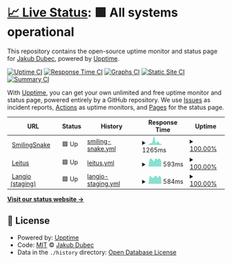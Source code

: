 # [📈 Live Status](https://https://sibyx.github.io): <!--live status--> **🟩 All systems operational**

This repository contains the open-source uptime monitor and status page for [Jakub Dubec](https://jakubdubec.me/), powered by [Upptime](https://github.com/upptime/upptime).

[![Uptime CI](https://github.com/Sibyx/uptime-monitor/workflows/Uptime%20CI/badge.svg)](https://github.com/Sibyx/uptime-monitor/actions?query=workflow%3A%22Uptime+CI%22)
[![Response Time CI](https://github.com/Sibyx/uptime-monitor/workflows/Response%20Time%20CI/badge.svg)](https://github.com/Sibyx/uptime-monitor/actions?query=workflow%3A%22Response+Time+CI%22)
[![Graphs CI](https://github.com/Sibyx/uptime-monitor/workflows/Graphs%20CI/badge.svg)](https://github.com/Sibyx/uptime-monitor/actions?query=workflow%3A%22Graphs+CI%22)
[![Static Site CI](https://github.com/Sibyx/uptime-monitor/workflows/Static%20Site%20CI/badge.svg)](https://github.com/Sibyx/uptime-monitor/actions?query=workflow%3A%22Static+Site+CI%22)
[![Summary CI](https://github.com/Sibyx/uptime-monitor/workflows/Summary%20CI/badge.svg)](https://github.com/Sibyx/uptime-monitor/actions?query=workflow%3A%22Summary+CI%22)

With [Upptime](https://upptime.js.org), you can get your own unlimited and free uptime monitor and status page, powered entirely by a GitHub repository. We use [Issues](https://github.com/Sibyx/uptime-monitor/issues) as incident reports, [Actions](https://github.com/Sibyx/uptime-monitor/actions) as uptime monitors, and [Pages](https://https://sibyx.github.io) for the status page.

<!--start: status pages-->
<!-- This summary is generated by Upptime (https://github.com/upptime/upptime) -->
<!-- Do not edit this manually, your changes will be overwritten -->
<!-- prettier-ignore -->
| URL | Status | History | Response Time | Uptime |
| --- | ------ | ------- | ------------- | ------ |
| <img alt="" src="https://icons.duckduckgo.com/ip3/studenti-api.jazykovanie.sk.ico" height="13"> [SmilingSnake](https://studenti-api.jazykovanie.sk/v1/status) | 🟩 Up | [smiling-snake.yml](https://github.com/Sibyx/uptime-monitor/commits/HEAD/history/smiling-snake.yml) | <details><summary><img alt="Response time graph" src="./graphs/smiling-snake/response-time-week.png" height="20"> 1265ms</summary><br><a href="https://Sibyx.github.io/uptime-monitor/history/smiling-snake"><img alt="Response time 1119" src="https://img.shields.io/endpoint?url=https%3A%2F%2Fraw.githubusercontent.com%2FSibyx%2Fuptime-monitor%2FHEAD%2Fapi%2Fsmiling-snake%2Fresponse-time.json"></a><br><a href="https://Sibyx.github.io/uptime-monitor/history/smiling-snake"><img alt="24-hour response time 465" src="https://img.shields.io/endpoint?url=https%3A%2F%2Fraw.githubusercontent.com%2FSibyx%2Fuptime-monitor%2FHEAD%2Fapi%2Fsmiling-snake%2Fresponse-time-day.json"></a><br><a href="https://Sibyx.github.io/uptime-monitor/history/smiling-snake"><img alt="7-day response time 1265" src="https://img.shields.io/endpoint?url=https%3A%2F%2Fraw.githubusercontent.com%2FSibyx%2Fuptime-monitor%2FHEAD%2Fapi%2Fsmiling-snake%2Fresponse-time-week.json"></a><br><a href="https://Sibyx.github.io/uptime-monitor/history/smiling-snake"><img alt="30-day response time 1032" src="https://img.shields.io/endpoint?url=https%3A%2F%2Fraw.githubusercontent.com%2FSibyx%2Fuptime-monitor%2FHEAD%2Fapi%2Fsmiling-snake%2Fresponse-time-month.json"></a><br><a href="https://Sibyx.github.io/uptime-monitor/history/smiling-snake"><img alt="1-year response time 1162" src="https://img.shields.io/endpoint?url=https%3A%2F%2Fraw.githubusercontent.com%2FSibyx%2Fuptime-monitor%2FHEAD%2Fapi%2Fsmiling-snake%2Fresponse-time-year.json"></a></details> | <details><summary><a href="https://Sibyx.github.io/uptime-monitor/history/smiling-snake">100.00%</a></summary><a href="https://Sibyx.github.io/uptime-monitor/history/smiling-snake"><img alt="All-time uptime 99.91%" src="https://img.shields.io/endpoint?url=https%3A%2F%2Fraw.githubusercontent.com%2FSibyx%2Fuptime-monitor%2FHEAD%2Fapi%2Fsmiling-snake%2Fuptime.json"></a><br><a href="https://Sibyx.github.io/uptime-monitor/history/smiling-snake"><img alt="24-hour uptime 100.00%" src="https://img.shields.io/endpoint?url=https%3A%2F%2Fraw.githubusercontent.com%2FSibyx%2Fuptime-monitor%2FHEAD%2Fapi%2Fsmiling-snake%2Fuptime-day.json"></a><br><a href="https://Sibyx.github.io/uptime-monitor/history/smiling-snake"><img alt="7-day uptime 100.00%" src="https://img.shields.io/endpoint?url=https%3A%2F%2Fraw.githubusercontent.com%2FSibyx%2Fuptime-monitor%2FHEAD%2Fapi%2Fsmiling-snake%2Fuptime-week.json"></a><br><a href="https://Sibyx.github.io/uptime-monitor/history/smiling-snake"><img alt="30-day uptime 99.98%" src="https://img.shields.io/endpoint?url=https%3A%2F%2Fraw.githubusercontent.com%2FSibyx%2Fuptime-monitor%2FHEAD%2Fapi%2Fsmiling-snake%2Fuptime-month.json"></a><br><a href="https://Sibyx.github.io/uptime-monitor/history/smiling-snake"><img alt="1-year uptime 99.95%" src="https://img.shields.io/endpoint?url=https%3A%2F%2Fraw.githubusercontent.com%2FSibyx%2Fuptime-monitor%2FHEAD%2Fapi%2Fsmiling-snake%2Fuptime-year.json"></a></details>
| <img alt="" src="https://icons.duckduckgo.com/ip3/studenti-api.leitus.sk.ico" height="13"> [Leitus](https://studenti-api.leitus.sk/v1/status) | 🟩 Up | [leitus.yml](https://github.com/Sibyx/uptime-monitor/commits/HEAD/history/leitus.yml) | <details><summary><img alt="Response time graph" src="./graphs/leitus/response-time-week.png" height="20"> 593ms</summary><br><a href="https://Sibyx.github.io/uptime-monitor/history/leitus"><img alt="Response time 615" src="https://img.shields.io/endpoint?url=https%3A%2F%2Fraw.githubusercontent.com%2FSibyx%2Fuptime-monitor%2FHEAD%2Fapi%2Fleitus%2Fresponse-time.json"></a><br><a href="https://Sibyx.github.io/uptime-monitor/history/leitus"><img alt="24-hour response time 467" src="https://img.shields.io/endpoint?url=https%3A%2F%2Fraw.githubusercontent.com%2FSibyx%2Fuptime-monitor%2FHEAD%2Fapi%2Fleitus%2Fresponse-time-day.json"></a><br><a href="https://Sibyx.github.io/uptime-monitor/history/leitus"><img alt="7-day response time 593" src="https://img.shields.io/endpoint?url=https%3A%2F%2Fraw.githubusercontent.com%2FSibyx%2Fuptime-monitor%2FHEAD%2Fapi%2Fleitus%2Fresponse-time-week.json"></a><br><a href="https://Sibyx.github.io/uptime-monitor/history/leitus"><img alt="30-day response time 629" src="https://img.shields.io/endpoint?url=https%3A%2F%2Fraw.githubusercontent.com%2FSibyx%2Fuptime-monitor%2FHEAD%2Fapi%2Fleitus%2Fresponse-time-month.json"></a><br><a href="https://Sibyx.github.io/uptime-monitor/history/leitus"><img alt="1-year response time 616" src="https://img.shields.io/endpoint?url=https%3A%2F%2Fraw.githubusercontent.com%2FSibyx%2Fuptime-monitor%2FHEAD%2Fapi%2Fleitus%2Fresponse-time-year.json"></a></details> | <details><summary><a href="https://Sibyx.github.io/uptime-monitor/history/leitus">100.00%</a></summary><a href="https://Sibyx.github.io/uptime-monitor/history/leitus"><img alt="All-time uptime 99.94%" src="https://img.shields.io/endpoint?url=https%3A%2F%2Fraw.githubusercontent.com%2FSibyx%2Fuptime-monitor%2FHEAD%2Fapi%2Fleitus%2Fuptime.json"></a><br><a href="https://Sibyx.github.io/uptime-monitor/history/leitus"><img alt="24-hour uptime 100.00%" src="https://img.shields.io/endpoint?url=https%3A%2F%2Fraw.githubusercontent.com%2FSibyx%2Fuptime-monitor%2FHEAD%2Fapi%2Fleitus%2Fuptime-day.json"></a><br><a href="https://Sibyx.github.io/uptime-monitor/history/leitus"><img alt="7-day uptime 100.00%" src="https://img.shields.io/endpoint?url=https%3A%2F%2Fraw.githubusercontent.com%2FSibyx%2Fuptime-monitor%2FHEAD%2Fapi%2Fleitus%2Fuptime-week.json"></a><br><a href="https://Sibyx.github.io/uptime-monitor/history/leitus"><img alt="30-day uptime 100.00%" src="https://img.shields.io/endpoint?url=https%3A%2F%2Fraw.githubusercontent.com%2FSibyx%2Fuptime-monitor%2FHEAD%2Fapi%2Fleitus%2Fuptime-month.json"></a><br><a href="https://Sibyx.github.io/uptime-monitor/history/leitus"><img alt="1-year uptime 99.99%" src="https://img.shields.io/endpoint?url=https%3A%2F%2Fraw.githubusercontent.com%2FSibyx%2Fuptime-monitor%2FHEAD%2Fapi%2Fleitus%2Fuptime-year.json"></a></details>
| <img alt="" src="https://icons.duckduckgo.com/ip3/staging-api.langio.sk.ico" height="13"> [Langio (staging)](https://staging-api.langio.sk/v1/status) | 🟩 Up | [langio-staging.yml](https://github.com/Sibyx/uptime-monitor/commits/HEAD/history/langio-staging.yml) | <details><summary><img alt="Response time graph" src="./graphs/langio-staging/response-time-week.png" height="20"> 584ms</summary><br><a href="https://Sibyx.github.io/uptime-monitor/history/langio-staging"><img alt="Response time 610" src="https://img.shields.io/endpoint?url=https%3A%2F%2Fraw.githubusercontent.com%2FSibyx%2Fuptime-monitor%2FHEAD%2Fapi%2Flangio-staging%2Fresponse-time.json"></a><br><a href="https://Sibyx.github.io/uptime-monitor/history/langio-staging"><img alt="24-hour response time 468" src="https://img.shields.io/endpoint?url=https%3A%2F%2Fraw.githubusercontent.com%2FSibyx%2Fuptime-monitor%2FHEAD%2Fapi%2Flangio-staging%2Fresponse-time-day.json"></a><br><a href="https://Sibyx.github.io/uptime-monitor/history/langio-staging"><img alt="7-day response time 584" src="https://img.shields.io/endpoint?url=https%3A%2F%2Fraw.githubusercontent.com%2FSibyx%2Fuptime-monitor%2FHEAD%2Fapi%2Flangio-staging%2Fresponse-time-week.json"></a><br><a href="https://Sibyx.github.io/uptime-monitor/history/langio-staging"><img alt="30-day response time 598" src="https://img.shields.io/endpoint?url=https%3A%2F%2Fraw.githubusercontent.com%2FSibyx%2Fuptime-monitor%2FHEAD%2Fapi%2Flangio-staging%2Fresponse-time-month.json"></a><br><a href="https://Sibyx.github.io/uptime-monitor/history/langio-staging"><img alt="1-year response time 602" src="https://img.shields.io/endpoint?url=https%3A%2F%2Fraw.githubusercontent.com%2FSibyx%2Fuptime-monitor%2FHEAD%2Fapi%2Flangio-staging%2Fresponse-time-year.json"></a></details> | <details><summary><a href="https://Sibyx.github.io/uptime-monitor/history/langio-staging">100.00%</a></summary><a href="https://Sibyx.github.io/uptime-monitor/history/langio-staging"><img alt="All-time uptime 99.82%" src="https://img.shields.io/endpoint?url=https%3A%2F%2Fraw.githubusercontent.com%2FSibyx%2Fuptime-monitor%2FHEAD%2Fapi%2Flangio-staging%2Fuptime.json"></a><br><a href="https://Sibyx.github.io/uptime-monitor/history/langio-staging"><img alt="24-hour uptime 100.00%" src="https://img.shields.io/endpoint?url=https%3A%2F%2Fraw.githubusercontent.com%2FSibyx%2Fuptime-monitor%2FHEAD%2Fapi%2Flangio-staging%2Fuptime-day.json"></a><br><a href="https://Sibyx.github.io/uptime-monitor/history/langio-staging"><img alt="7-day uptime 100.00%" src="https://img.shields.io/endpoint?url=https%3A%2F%2Fraw.githubusercontent.com%2FSibyx%2Fuptime-monitor%2FHEAD%2Fapi%2Flangio-staging%2Fuptime-week.json"></a><br><a href="https://Sibyx.github.io/uptime-monitor/history/langio-staging"><img alt="30-day uptime 100.00%" src="https://img.shields.io/endpoint?url=https%3A%2F%2Fraw.githubusercontent.com%2FSibyx%2Fuptime-monitor%2FHEAD%2Fapi%2Flangio-staging%2Fuptime-month.json"></a><br><a href="https://Sibyx.github.io/uptime-monitor/history/langio-staging"><img alt="1-year uptime 99.82%" src="https://img.shields.io/endpoint?url=https%3A%2F%2Fraw.githubusercontent.com%2FSibyx%2Fuptime-monitor%2FHEAD%2Fapi%2Flangio-staging%2Fuptime-year.json"></a></details>

<!--end: status pages-->

[**Visit our status website →**](https://https://sibyx.github.io)

## 📄 License

- Powered by: [Upptime](https://github.com/upptime/upptime)
- Code: [MIT](./LICENSE) © [Jakub Dubec](https://jakubdubec.me/)
- Data in the `./history` directory: [Open Database License](https://opendatacommons.org/licenses/odbl/1-0/)
